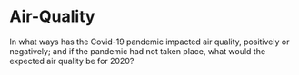 # Air-Quality
In what ways has the Covid-19 pandemic impacted air quality, positively or negatively; and if the pandemic had not taken place, what would the expected air quality be for 2020?
